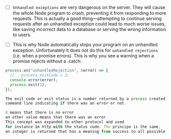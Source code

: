 
- [ ] `Unhandled exceptions` are very dangerous on the server. They will cause the whole Node program to crash, preventing it from responding to more requests. This is actually a good thing—attempting to continue serving requests after an unhandled exception could lead to much worse issues, like saving incorrect data to a database or serving the wrong information to users.

- [ ] This is why Node automatically stops your program on an unhandled exception. Unfortunately it does not do this for `unhandled rejections` (i.e. when a promise errors). This is why you see a warning when a promise rejects without a .catch:
``` javascript
process.on("unhandledRejection", (error) => {
  //   process.exitCode = 2;
  console.error(error);
  process.exit(1);
});

The exit code or exit status is a number returned by a process created by a 
command line indicating if there was an error or not.

0 means that there is no error
an other value means that there was an error.
This concept was expanded to other protocol and used
for instance in http with the status code. The principe is the same,
an integer is returned that has a meaning from success to all possible errors.


```